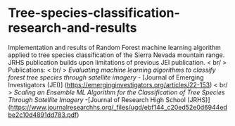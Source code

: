 # Tree-species-classification-research-and-results
Implementation and results of Random Forest machine learning algorithm applied to tree species classification of the Sierra Nevada mountain range. JRHS publication builds upon limitations of previous JEI publication. < br/ >
Publications: < br/ >
_Evaluating machine learning algorithms to classify forest tree species through satellite imagery_ - [Journal of Emerging Investigators (JEI)] (https://emerginginvestigators.org/articles/22-153) < br/ >
_Scaling an Ensemble ML Algorithm for the Classification of Tree Species Through Satellite Imagery_ -[Journal of Research High School (JRHS)] (https://www.journalresearchhs.org/_files/ugd/ebf144_c20ed52e0d6944edbe2c10d4891dd783.pdf)



